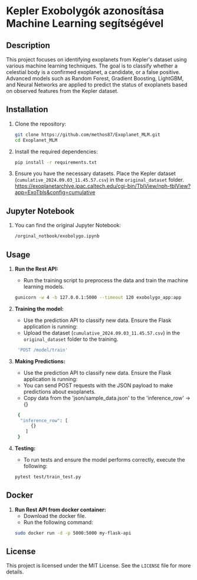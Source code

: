 # Kepler Exobolygók azonosítása Machine Learning segítségével

## Description

This project focuses on identifying exoplanets from Kepler's dataset using various machine learning techniques. The goal
is to classify whether a celestial body is a confirmed exoplanet, a candidate, or a false positive. Advanced models such
as Random Forest, Gradient Boosting, LightGBM, and Neural Networks are applied to predict the status of exoplanets based
on observed features from the Kepler dataset.

## Installation

1. Clone the repository:
   ```bash
   git clone https://github.com/methos87/Exoplanet_MLM.git
   cd Exoplanet_MLM
   ```

2. Install the required dependencies:
   ```bash
   pip install -r requirements.txt
   ```

3. Ensure you have the necessary datasets. Place the Kepler dataset (`cumulative_2024.09.03_11.45.57.csv`) in the
   `original_dataset` folder.
   https://exoplanetarchive.ipac.caltech.edu/cgi-bin/TblView/nph-tblView?app=ExoTbls&config=cumulative

## Jupyter Notebook
1. You can find the original Jupyter Notebook:
   ```bash
   /orginal_notbook/exobolygo.ipynb
   ```
## Usage

1. **Run the Rest API:**
    - Run the training script to preprocess the data and train the machine learning models.
   ```bash
   gunicorn -w 4 -b 127.0.0.1:5000 --timeout 120 exobolygo_app:app
   ```
   
2. **Training the model:**
    - Use the prediction API to classify new data. Ensure the Flask application is running:
    - Upload the dataset (`cumulative_2024.09.03_11.45.57.csv`) in the `original_dataset` folder to the training.
    ```bash
     'POST /model/train'
    ```
    

3. **Making Predictions:**
    - Use the prediction API to classify new data. Ensure the Flask application is running:
    - You can send POST requests with the JSON payload to make predictions about exoplanets.
    - Copy data from the 'json/sample_data.json' to the 'inference_row' -> {}
    ```bash
     {
      "inference_row": [
          {}
        ]
     }
    ```
   
3. **Testing:**
    - To run tests and ensure the model performs correctly, execute the following:
   ```bash
   pytest test/train_test.py
   ```

## Docker

1. **Run Rest API from docker container:**
    - Download the docker file.
    - Run the following command:
   ```bash
   sudo docker run -d -p 5000:5000 my-flask-api
   ```

## License

This project is licensed under the MIT License. See the `LICENSE` file for more details.
